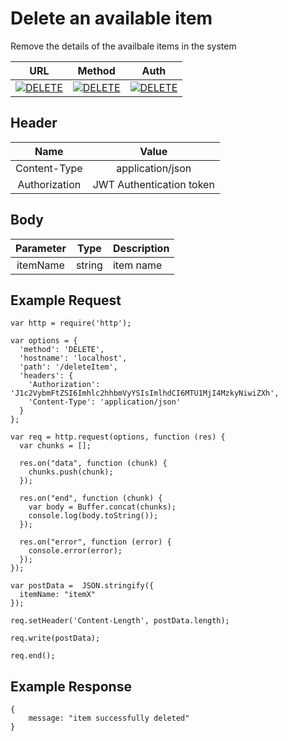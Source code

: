 # Delete an available item

Remove the details of the availbale items in the system

| URL           | Method        | Auth  |
| :-----------: |:-------------:| :----:|
| [![DELETE](https://img.shields.io/badge//deleteItem--black.svg)]() | [![DELETE](https://img.shields.io/badge/POST-red.svg)]() | [![DELETE](https://img.shields.io/badge/YES-brightgreen.svg)]() |


## Header

| Name          | Value        |
| :-----------: |:-------------:|
| Content-Type | application/json |
| Authorization | JWT Authentication token |


## Body

| Parameter     | Type          | Description  |
| :-----------: |:-------------:| :-----------|
| itemName      | string        | item name  |


## Example Request
```
var http = require('http');

var options = {
  'method': 'DELETE',
  'hostname': 'localhost',
  'path': '/deleteItem',
  'headers': {
    'Authorization': 'J1c2VybmFtZSI6Imhlc2hhbmVyYSIsImlhdCI6MTU1MjI4MzkyNiwiZXh',
    'Content-Type': 'application/json'
  }
};

var req = http.request(options, function (res) {
  var chunks = [];

  res.on("data", function (chunk) {
    chunks.push(chunk);
  });

  res.on("end", function (chunk) {
    var body = Buffer.concat(chunks);
    console.log(body.toString());
  });

  res.on("error", function (error) {
    console.error(error);
  });
});

var postData =  JSON.stringify({
  itemName: "itemX"
});

req.setHeader('Content-Length', postData.length);

req.write(postData);

req.end();
```

## Example Response
```
{
    message: "item successfully deleted"
}
```

